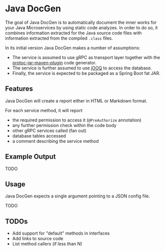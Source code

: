 # Java DocGen

The goal of Java DocGen is to automatically document the inner works for your Java Microservices by using static code analyzes.
In order to do so, it combines information extracted for the Java source code files with information extracted from the compiled `.class` files.

In its initial version Java DocGen makes a number of assumptions:
 
 - The service is assumed to use gRPC as transport layer together with the [protoc-jar-maven-plugin](https://github.com/os72/protoc-jar-maven-plugin) code generator.
 - The service is further assumed to use [jOOQ](https://www.jooq.org/) to access the database.
 - Finally, the service is expected to be packaged as a Spring Boot fat JAR.
 
## Features

Java DocGen will create a report either in HTML or Markdown format.

For each service method, it will report

 - the required permission to access it (`@PreAuthorize` annotation)
 - any further permission check within the code body
 - other gRPC services called (fan out)
 - database tables accessed
 - a comment describing the service method

## Example Output

TODO

## Usage
Java DocGen expects a single argument pointing to a JSON config file.

TODO

## TODOs

 - Add support for "default" methods in interfaces
 - Add links to source code
 - List method callers (if less than N)
